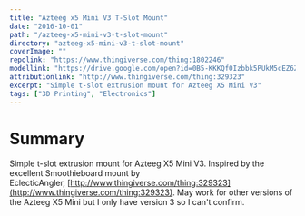 ```yaml
---
title: "Azteeg x5 Mini V3 T-Slot Mount"
date: "2016-10-01"
path: "/azteeg-x5-mini-v3-t-slot-mount"
directory: "azteeg-x5-mini-v3-t-slot-mount"
coverImage: ""
repolink: "https://www.thingiverse.com/thing:1802246"
modellink: "https://drive.google.com/open?id=0B5-KKKQf0Izbbk5PUkM5cEZ6ZjA"
attributionlink: "http://www.thingiverse.com/thing:329323"
excerpt: "Simple t-slot extrusion mount for Azteeg X5 Mini V3"
tags: ["3D Printing", "Electronics"]
---
```


# Summary

Simple t-slot extrusion mount for Azteeg X5 Mini V3. Inspired by the excellent Smoothieboard mount by EclecticAngler, [http://www.thingiverse.com/thing:329323](http://www.thingiverse.com/thing:329323). May work for other versions of the Azteeg X5 Mini but I only have version 3 so I can't confirm.

